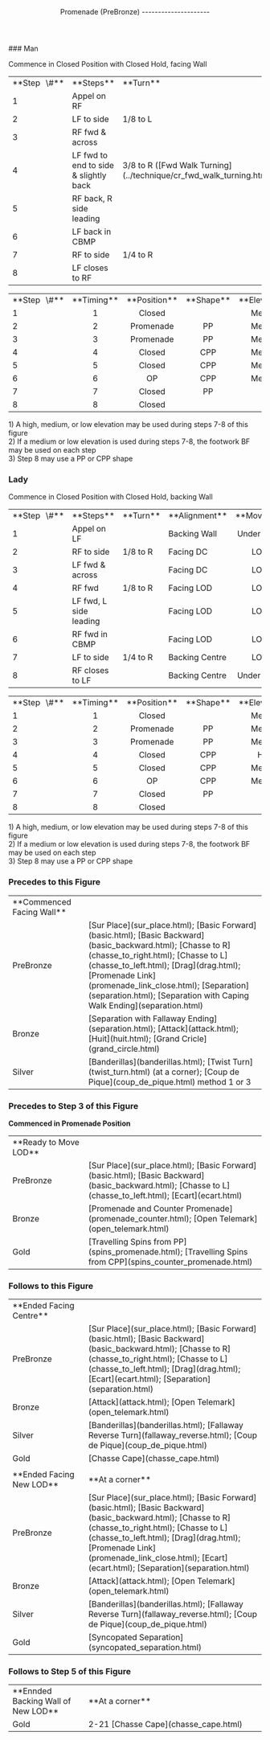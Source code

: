 <header>Promenade (PreBronze)
---------------------

 </header>### Man

Commence in Closed Position with Closed Hold, facing Wall

 <table class="style1"> <tbody><tr> <td style="width:10%">**Step<span style="color:white">\_</span>\#**</td> <td style="width:38%">**Steps**</td> <td style="width:20%">**Turn**</td> <td style="width:16%">**Alignment**</td> <td style="width:16%;text-align:center">**Moving**</td> </tr> <tr> <td>1</td> <td>Appel on RF</td> <td> </td> <td>Facing Wall</td> <td style="text-align:center">Under Body</td> </tr> <tr> <td>2</td> <td>LF to side</td> <td>1/8 to L</td> <td>Facing DW</td> <td style="text-align:center">LOD</td> </tr> <tr> <td>3</td> <td>RF fwd &amp; across</td> <td> </td> <td>Facing DW</td> <td style="text-align:center">LOD</td> </tr> <tr> <td>4</td> <td>LF fwd to end to side &amp; slightly back</td> <td> 3/8 to R ([Fwd Walk Turning](../technique/cr_fwd_walk_turning.html)) </td> <td>Backing LOD</td> <td style="text-align:center">DW</td> </tr> <tr> <td>5</td> <td>RF back, R side leading</td> <td> </td> <td>Backing LOD</td> <td style="text-align:center">LOD</td> </tr> <tr> <td>6</td> <td>LF back in CBMP</td> <td> </td> <td>Backing LOD</td> <td style="text-align:center">LOD</td> </tr> <tr> <td>7</td> <td>RF to side</td> <td>1/4 to R</td> <td>Facing Centre</td> <td style="text-align:center">LOD</td> </tr> <tr> <td>8</td> <td>LF closes to RF</td> <td> </td> <td>Facing Centre</td> <td style="text-align:center">Under Body</td> </tr> </tbody></table>

 <table class="style1"> <tbody><tr> <td style="width:10%">**Step<span style="color:white">\_</span>\#**</td> <td style="width:10%;text-align:center">**Timing**</td> <td style="width:20%;text-align:center">**Position**</td> <td style="width:20%;text-align:center">**Shape**</td> <td style="width:20%;text-align:center">**Elevation**</td> <td style="width:20%;text-align:right">**Footwork**</td> </tr> <tr> <td>1</td> <td style="text-align:center">1</td> <td style="text-align:center">Closed</td> <td style="text-align:center"> </td> <td style="text-align:center">Medium</td> <td style="text-align:right">WF</td> </tr> <tr> <td>2</td> <td style="text-align:center">2</td> <td style="text-align:center">Promenade</td> <td style="text-align:center">PP</td> <td style="text-align:center">Medium</td> <td style="text-align:right">HF</td> </tr> <tr> <td>3</td> <td style="text-align:center">3</td> <td style="text-align:center">Promenade</td> <td style="text-align:center">PP</td> <td style="text-align:center">Medium</td> <td style="text-align:right">HF</td> </tr> <tr> <td>4</td> <td style="text-align:center">4</td> <td style="text-align:center">Closed</td> <td style="text-align:center">CPP</td> <td style="text-align:center">Medium</td> <td style="text-align:right">BF</td> </tr> <tr> <td>5</td> <td style="text-align:center">5</td> <td style="text-align:center">Closed</td> <td style="text-align:center">CPP</td> <td style="text-align:center">Medium</td> <td style="text-align:right">BF</td> </tr> <tr> <td>6</td> <td style="text-align:center">6</td> <td style="text-align:center">OP</td> <td style="text-align:center">CPP</td> <td style="text-align:center">Medium</td> <td style="text-align:right">BF</td> </tr> <tr> <td>7</td> <td style="text-align:center">7</td> <td style="text-align:center">Closed</td> <td style="text-align:center">PP</td> <td style="text-align:center"> </td> <td style="text-align:right">B</td> </tr> <tr> <td>8</td> <td style="text-align:center">8</td> <td style="text-align:center">Closed</td> <td style="text-align:center"> </td> <td style="text-align:center"> </td> <td style="text-align:right">B</td> </tr> </tbody></table>

1\) A high, medium, or low elevation may be used during steps 7-8 of this figure  
 2) If a medium or low elevation is used during steps 7-8, the footwork BF may be used on each step  
 3) Step 8 may use a PP or CPP shape

### Lady

Commence in Closed Position with Closed Hold, backing Wall

 <table class="style1"> <tbody><tr> <td style="width:10%">**Step<span style="color:white">\_</span>\#**</td> <td style="width:38%">**Steps**</td> <td style="width:20%">**Turn**</td> <td style="width:16%">**Alignment**</td> <td style="width:16%;text-align:center">**Moving**</td> </tr> <tr> <td>1</td> <td>Appel on LF</td> <td> </td> <td>Backing Wall</td> <td style="text-align:center">Under Body</td> </tr> <tr> <td>2</td> <td>RF to side</td> <td>1/8 to R</td> <td>Facing DC</td> <td style="text-align:center">LOD</td> </tr> <tr> <td>3</td> <td>LF fwd &amp; across</td> <td> </td> <td>Facing DC</td> <td style="text-align:center">LOD</td> </tr> <tr> <td>4</td> <td>RF fwd</td> <td>1/8 to R</td> <td>Facing LOD</td> <td style="text-align:center">LOD</td> </tr> <tr> <td>5</td> <td>LF fwd, L side leading</td> <td> </td> <td>Facing LOD</td> <td style="text-align:center">LOD</td> </tr> <tr> <td>6</td> <td>RF fwd in CBMP</td> <td> </td> <td>Facing LOD</td> <td style="text-align:center">LOD</td> </tr> <tr> <td>7</td> <td>LF to side</td> <td>1/4 to R</td> <td>Backing Centre</td> <td style="text-align:center">LOD</td> </tr> <tr> <td>8</td> <td>RF closes to LF</td> <td> </td> <td>Backing Centre</td> <td style="text-align:center">Under Body</td> </tr> </tbody></table>

 <table class="style1"> <tbody><tr> <td style="width:10%">**Step<span style="color:white">\_</span>\#**</td> <td style="width:10%;text-align:center">**Timing**</td> <td style="width:20%;text-align:center">**Position**</td> <td style="width:20%;text-align:center">**Shape**</td> <td style="width:20%;text-align:center">**Elevation**</td> <td style="width:20%;text-align:right">**Footwork**</td> </tr> <tr> <td>1</td> <td style="text-align:center">1</td> <td style="text-align:center">Closed</td> <td style="text-align:center"> </td> <td style="text-align:center">Medium</td> <td style="text-align:right">WF</td> </tr> <tr> <td>2</td> <td style="text-align:center">2</td> <td style="text-align:center">Promenade</td> <td style="text-align:center">PP</td> <td style="text-align:center">Medium</td> <td style="text-align:right">HF</td> </tr> <tr> <td>3</td> <td style="text-align:center">3</td> <td style="text-align:center">Promenade</td> <td style="text-align:center">PP</td> <td style="text-align:center">Medium</td> <td style="text-align:right">HF</td> </tr> <tr> <td>4</td> <td style="text-align:center">4</td> <td style="text-align:center">Closed</td> <td style="text-align:center">CPP</td> <td style="text-align:center">High</td> <td style="text-align:right">HF</td> </tr> <tr> <td>5</td> <td style="text-align:center">5</td> <td style="text-align:center">Closed</td> <td style="text-align:center">CPP</td> <td style="text-align:center">Medium</td> <td style="text-align:right">HF</td> </tr> <tr> <td>6</td> <td style="text-align:center">6</td> <td style="text-align:center">OP</td> <td style="text-align:center">CPP</td> <td style="text-align:center">Medium</td> <td style="text-align:right">HF</td> </tr> <tr> <td>7</td> <td style="text-align:center">7</td> <td style="text-align:center">Closed</td> <td style="text-align:center">PP</td> <td style="text-align:center"> </td> <td style="text-align:right">B</td> </tr> <tr> <td>8</td> <td style="text-align:center">8</td> <td style="text-align:center">Closed</td> <td style="text-align:center"> </td> <td style="text-align:center"> </td> <td style="text-align:right">B</td> </tr> </tbody></table>

1\) A high, medium, or low elevation may be used during steps 7-8 of this figure  
 2) If a medium or low elevation is used during steps 7-8, the footwork BF may be used on each step  
 3) Step 8 may use a PP or CPP shape

### Precedes to this Figure

 <table> <tbody><tr> <td style="width:30%">**Commenced Facing Wall**</td> <td> </td> </tr> <tr> <td>PreBronze</td> <td> [Sur Place](sur_place.html); [Basic Forward](basic.html); [Basic Backward](basic_backward.html); [Chasse to R](chasse_to_right.html); [Chasse to L](chasse_to_left.html); [Drag](drag.html); [Promenade Link](promenade_link_close.html); [Separation](separation.html); [Separation with Caping Walk Ending](separation.html) </td> </tr> <tr> <td>Bronze</td> <td> [Separation with Fallaway Ending](separation.html); [Attack](attack.html); [Huit](huit.html); [Grand Cricle](grand_circle.html) </td> </tr> <tr> <td>Silver</td> <td> [Banderillas](banderillas.html); [Twist Turn](twist_turn.html) (at a corner); [Coup de Pique](coup_de_pique.html) method 1 or 3 </td> </tr> </tbody></table>

### Precedes to Step 3 of this Figure

**Commenced in Promenade Position**

 <table> <tbody><tr> <td style="width:30%">**Ready to Move LOD**</td> <td> </td> </tr> <tr> <td style="width: 30%">PreBronze</td> <td> [Sur Place](sur_place.html); [Basic Forward](basic.html); [Basic Backward](basic_backward.html); [Chasse to L](chasse_to_left.html); [Ecart](ecart.html) </td> </tr> <tr> <td style="width: 30%">Bronze</td> <td> [Promenade and Counter Promenade](promenade_counter.html); [Open Telemark](open_telemark.html) </td> </tr> <tr> <td style="width: 30%">Gold</td> <td> [Travelling Spins from PP](spins_promenade.html); [Travelling Spins from CPP](spins_counter_promenade.html) </td> </tr> </tbody></table>

### Follows to this Figure

 <table> <tbody><tr> <td style="width:30%">**Ended Facing Centre**</td> <td> </td> </tr> <tr> <td>PreBronze</td> <td> [Sur Place](sur_place.html); [Basic Forward](basic.html); [Basic Backward](basic_backward.html); [Chasse to R](chasse_to_right.html); [Chasse to L](chasse_to_left.html); [Drag](drag.html); [Ecart](ecart.html); [Separation](separation.html) </td> </tr> <tr> <td>Bronze</td> <td> [Attack](attack.html); [Open Telemark](open_telemark.html) </td> </tr> <tr> <td>Silver</td> <td> [Banderillas](banderillas.html); [Fallaway Reverse Turn](fallaway_reverse.html); [Coup de Pique](coup_de_pique.html) </td> </tr> <tr> <td>Gold</td> <td> [Chasse Cape](chasse_cape.html) </td> </tr> <tr> <td> </td> <td></td> </tr> <tr> <td style="width:30%">**Ended Facing New LOD**</td> <td>**At a corner**</td> </tr> <tr> <td>PreBronze</td> <td> [Sur Place](sur_place.html); [Basic Forward](basic.html); [Basic Backward](basic_backward.html); [Chasse to R](chasse_to_right.html); [Chasse to L](chasse_to_left.html); [Drag](drag.html); [Promenade Link](promenade_link_close.html); [Ecart](ecart.html); [Separation](separation.html) </td> </tr> <tr> <td>Bronze</td> <td> [Attack](attack.html); [Open Telemark](open_telemark.html) </td> </tr> <tr> <td>Silver</td> <td> [Banderillas](banderillas.html); [Fallaway Reverse Turn](fallaway_reverse.html); [Coup de Pique](coup_de_pique.html) </td> </tr> <tr> <td>Gold</td> <td> [Syncopated Separation](syncopated_separation.html) </td> </tr> </tbody></table>

### Follows to Step 5 of this Figure

 <table> <tbody><tr> <td style="width:30%">**Ennded Backing Wall of New LOD**</td> <td>**At a corner**</td> </tr> <tr> <td style="width: 30%">Gold</td> <td> 2-21 [Chasse Cape](chasse_cape.html) </td> </tr> </tbody></table>